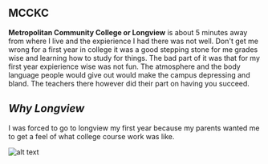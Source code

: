 ## MCCKC
**Metropolitan Community College or Longview** is about 5 minutes away from where I live and the expierience I had there was not well. Don't get me wrong for a first year in college it was a good stepping stone for me grades wise and learning how to study for things.
The bad part of it was that for my first year expierience wise was not fun. The atmosphere and the body language people would give out would make the campus depressing and bland. 
The teachers there however did their part on having you succeed. 
## *Why Longview*
I was forced to go to longview my first year because my parents wanted me to get a feel of what college course work was like.

![alt text](https://echo360.com/wp-content/uploads/2019/02/768-MW-WalkwayGroup.jpg)
